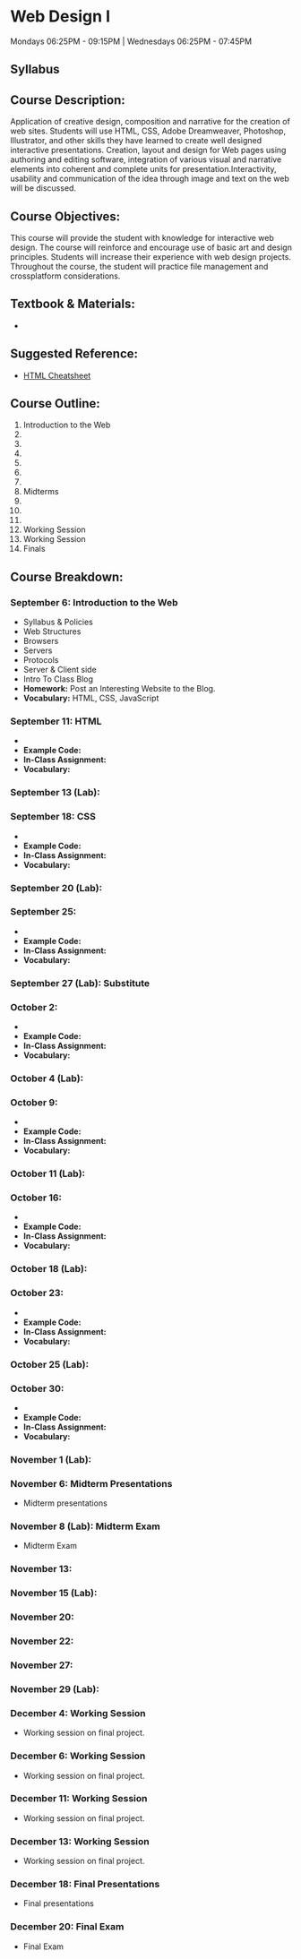 # Web Design I
Mondays 06:25PM - 09:15PM | Wednesdays 06:25PM - 07:45PM 

## Syllabus

## Course Description:
Application of creative design, composition and narrative for the creation of web sites. Students will use HTML, CSS, Adobe Dreamweaver, Photoshop, Illustrator, and other skills they have learned to create well designed interactive presentations. Creation, layout and design for Web pages using authoring and editing software, integration of various visual and narrative elements into coherent and complete units for presentation.Interactivity, usability and communication of the idea through image and text on the web will be discussed.

## Course Objectives:
This course will provide the student with knowledge for interactive web design. The course will reinforce and encourage use of basic art and design principles. Students will increase their experience with web design projects. Throughout the course, the student will practice file management and crossplatform considerations.

## Textbook & Materials:
-

## Suggested Reference:
- [HTML Cheatsheet](https://www.google.com)

## Course Outline:
1. Introduction to the Web
2. 
3.
4.
5.
6.
7.
8. Midterms
9.
10.
11.
13. Working Session
14. Working Session
15. Finals




## Course Breakdown:
### September 6: Introduction to the Web
- Syllabus & Policies
- Web Structures
- Browsers
- Servers
- Protocols
- Server & Client side
- Intro To Class Blog
- **Homework:** Post an Interesting Website to the Blog.
- **Vocabulary:** HTML, CSS, JavaScript

### September 11: HTML
- 
- **Example Code:**
- **In-Class Assignment:** 
- **Vocabulary:**

### September 13 (Lab): 

### September 18: CSS
- 
- **Example Code:**
- **In-Class Assignment:** 
- **Vocabulary:**

### September 20 (Lab): 

### September 25: 
- 
- **Example Code:**
- **In-Class Assignment:** 
- **Vocabulary:**

### September 27 (Lab): Substitute

### October 2: 
- 
- **Example Code:**
- **In-Class Assignment:** 
- **Vocabulary:**

### October 4 (Lab): 

### October 9: 
- 
- **Example Code:**
- **In-Class Assignment:** 
- **Vocabulary:**

### October 11 (Lab): 

### October 16: 
- 
- **Example Code:**
- **In-Class Assignment:** 
- **Vocabulary:**

### October 18 (Lab): 

### October 23: 
- 
- **Example Code:**
- **In-Class Assignment:** 
- **Vocabulary:**

### October 25 (Lab): 

### October 30: 
- 
- **Example Code:**
- **In-Class Assignment:** 
- **Vocabulary:**

### November 1 (Lab): 

### November 6: Midterm Presentations
- Midterm presentations
### November 8 (Lab): Midterm Exam
- Midterm Exam

### November 13:
### November 15 (Lab):

### November 20: 
### November 22: 

### November 27:
### November 29 (Lab):

### December 4: Working Session
- Working session on final project.

### December 6: Working Session
- Working session on final project.

### December 11: Working Session
- Working session on final project.

### December 13: Working Session
- Working session on final project.

### December 18: Final Presentations
- Final presentations

### December 20: Final Exam
- Final Exam


